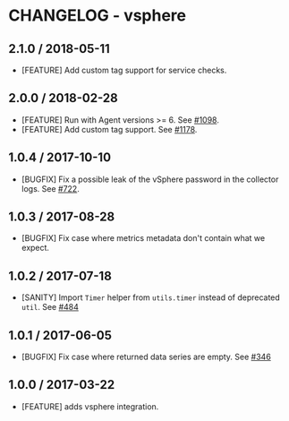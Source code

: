 # CHANGELOG - vsphere

## 2.1.0 / 2018-05-11

* [FEATURE] Add custom tag support for service checks.

## 2.0.0 / 2018-02-28

* [FEATURE] Run with Agent versions >= 6. See [#1098][].
* [FEATURE] Add custom tag support. See [#1178][].

## 1.0.4 / 2017-10-10

* [BUGFIX] Fix a possible leak of the vSphere password in the collector logs. See [#722][].

## 1.0.3 / 2017-08-28

* [BUGFIX] Fix case where metrics metadata don't contain what we expect.

## 1.0.2 / 2017-07-18

* [SANITY] Import `Timer` helper from `utils.timer` instead of deprecated `util`. See [#484][]

## 1.0.1 / 2017-06-05

* [BUGFIX] Fix case where returned data series are empty. See [#346][]

## 1.0.0 / 2017-03-22

* [FEATURE] adds vsphere integration.

<!--- The following link definition list is generated by PimpMyChangelog --->
[#346]: https://github.com/DataDog/integrations-core/issues/346
[#484]: https://github.com/DataDog/integrations-core/issues/484
[#722]: https://github.com/DataDog/integrations-core/issues/722
[#1098]: https://github.com/DataDog/integrations-core/issues/1098
[#1178]: https://github.com/DataDog/integrations-core/issues/1178
